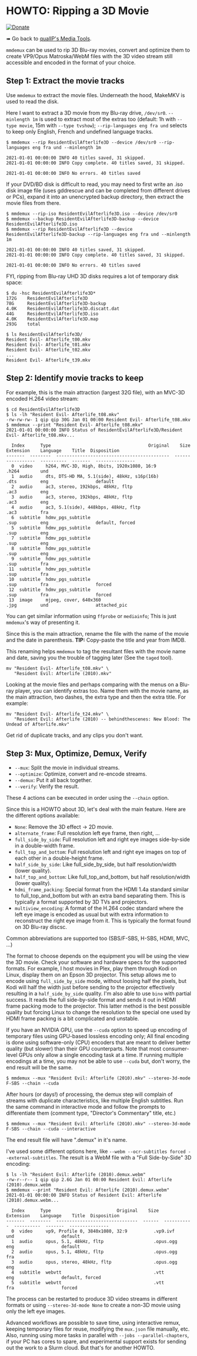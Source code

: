 # HOWTO: Ripping a 3D Movie

[![Donate](https://img.shields.io/badge/Donate-PayPal-green.svg)](https://www.paypal.com/biz/fund?id=4CZC3J57FXJVE)

➠ Go back to [qualIP's Media Tools](https://github.com/qualIP/qip-media-tools#qualips-media-tools).

`mmdemux` can be used to rip 3D Blu-ray movies, convert and optimize them to
create VP9/Opus Matroska/WebM files with the 3D video stream still accessible
and encoded in the format of your choice.

## Step 1: Extract the movie tracks

Use `mmdemux` to extract the movie files. Underneath the hood, MakeMKV is used to read the disk.

Here I want to extract a 3D movie from my Blu-ray drive, `/dev/sr0`.
`--minlength 1m` is used to extract most of the extras too (default: 1h with
`--type movie`, 15m with `--type tvshow`); `--rip-languages eng fra und`
selects to keep only English, French and undefined language tracks.

    $ mmdemux --rip ResidentEvilAfterlife3D --device /dev/sr0 --rip-languages eng fra und --minlength 1m

    2021-01-01 00:00:00 INFO 40 titles saved, 31 skipped.
    2021-01-01 00:00:00 INFO Copy complete. 40 titles saved, 31 skipped.

    2021-01-01 00:00:00 INFO No errors. 40 titles saved

If your DVD/BD disk is difficult to read, you may need to first write an .iso
disk image file (uses gddrescue and can be completed from different drives or
PCs), expand it into an unencrypted backup directory, then extract the movie
files from there.

    $ mmdemux --rip-iso ResidentEvilAfterlife3D.iso --device /dev/sr0
    $ mmdemux --backup ResidentEvilAfterlife3D-backup --device ResidentEvilAfterlife3D.iso
    $ mmdemux --rip ResidentEvilAfterlife3D --device ResidentEvilAfterlife3D-backup --rip-languages eng fra und --minlength 1m

    2021-01-01 00:00:00 INFO 40 titles saved, 31 skipped.
    2021-01-01 00:00:00 INFO Copy complete. 40 titles saved, 31 skipped.

    2021-01-01 00:00:00 INFO No errors. 40 titles saved

FYI, ripping from Blu-ray UHD 3D disks requires a lot of temporary disk space:

    $ du -hsc ResidentEvilAfterlife3D*
    172G    ResidentEvilAfterlife3D
    78G     ResidentEvilAfterlife3D-backup
    4.0K    ResidentEvilAfterlife3D.discatt.dat
    44G     ResidentEvilAfterlife3D.iso
    4.0K    ResidentEvilAfterlife3D.map
    293G    total

    $ ls ResidentEvilAfterlife3D/
    Resident Evil- Afterlife_t00.mkv
    Resident Evil- Afterlife_t01.mkv
    Resident Evil- Afterlife_t02.mkv
    ...
    Resident Evil- Afterlife_t39.mkv

## Step 2: Identify movie tracks to keep

For example, this is the main attraction (largest 32G file), with an MVC-3D encoded H.264 video stream:

    $ cd ResidentEvilAfterlife3D
    $ ls -lh "Resident Evil- Afterlife_t08.mkv"
    -rw-rw-rw- 1 qip qip 30G Jan 01 00:00 Resident Evil- Afterlife_t08.mkv
    $ mmdemux --print "Resident Evil- Afterlife_t08.mkv"
    2021-01-01 00:00:00 INFO Status of ResidentEvilAfterlife3D/Resident Evil- Afterlife_t08.mkv...

      Index      Type                                     Original    Size    Extension    Language    Title  Disposition
    -------  --------  -------------------------------------------  ------  -----------  ----------  -------  ---------------
	  0  video     h264, MVC-3D, High, 8bits, 1920x1080, 16:9           .h264        und
	  1  audio     dts, DTS-HD MA, 5.1(side), 48kHz, s16p(16b)          .dts         eng                  default
	  2  audio     ac3, stereo, 192kbps, 48kHz, fltp                    .ac3         eng
	  3  audio     ac3, stereo, 192kbps, 48kHz, fltp                    .ac3         eng
	  4  audio     ac3, 5.1(side), 448kbps, 48kHz, fltp                 .ac3         fra
	  6  subtitle  hdmv_pgs_subtitle                                    .sup         eng                  default, forced
	  5  subtitle  hdmv_pgs_subtitle                                    .sup         eng
	  7  subtitle  hdmv_pgs_subtitle                                    .sup         eng
	  8  subtitle  hdmv_pgs_subtitle                                    .sup         eng
	  9  subtitle  hdmv_pgs_subtitle                                    .sup         fra
	 11  subtitle  hdmv_pgs_subtitle                                    .sup         fra
	 10  subtitle  hdmv_pgs_subtitle                                    .sup         fra                  forced
	 12  subtitle  hdmv_pgs_subtitle                                    .sup         fra                  forced
	 13  image     mjpeg, cover, 640x360                                .jpg         und                  attached_pic

You can get similar information using `ffprobe` or `mediainfo`; This is just
`mmdemux`'s way of presenting it.

Since this is the main attraction, rename the file with the name of the movie
and the date in parenthesis. **TIP:** Copy-paste the title and year from IMDB.

This renaming helps `mmdemux` to tag the resultant
files with the movie name and date, saving you the trouble of tagging later
(See the `taged` tool).

    mv "Resident Evil- Afterlife_t08.mkv" \
       "Resident Evil: Afterlife (2010).mkv"

Looking at the movie files and perhaps comparing with the menus on a Blu-ray
player, you can identify extras too. Name them with the movie name, as the main
attraction, two dashes, the extra type and then the extra title. For example:

    mv "Resident Evil- Afterlife_t24.mkv" \
       "Resident Evil: Afterlife (2010) -- behindthescenes: New Blood: The Undead of Afterlife.mkv"

Get rid of duplicate tracks, and any clips you don't want.

## Step 3: Mux, Optimize, Demux, Verify

- `--mux`: Split the movie in individual streams.
- `--optimize`: Optimize, convert and re-encode streams.
- `--demux`: Put it all back together.
- `--verify`: Verify the result.

These 4 actions can be executed in order using the `--chain` option.

Since this is a HOWTO about 3D, let's deal with the main feature. Here are the
different options available:

- `None`: Remove the 3D effect -> 2D movie.
- `alternate_frame`: Full resolution left eye frame, then right, ...
- `full_side_by_side`: Full resolution left and right eye images side-by-side in a double-width frame.
- `full_top_and_bottom`: Full resolution left and right eye images on top of each other in a double-height frame.
- `half_side_by_side`: Like full_side_by_side, but half resolution/width (lower quality).
- `half_top_and_bottom`: Like full_top_and_bottom, but half resolution/width (lower quality).
- `hdmi_frame_packing`: Special format from the HDMI 1.4a standard similar to full_top_and_bottom but with an extra band separating them. This is typically a format supported by 3D TVs and projectors.
- `multiview_encoding`: A format of the H.264 codec standard where the left eye image is encoded as usual but with extra information to reconstruct the right eye image from it. This is typically the format found on 3D Blu-ray discsc.

Common abbreviations are supported too (SBS/F-SBS, H-SBS, HDMI, MVC, ...)

The format to choose depends on the equipment you will be using the view the 3D
movie. Check your software and hardware specs for the supported formats.
For example, I host movies in Plex, play them through Kodi on Linux, display
them on an Epson 3D projector. This setup allows me to encode using
`full_side_by_side` mode, without loosing half the pixels, but Kodi will half
the width just before sending to the projector effectively resulting in a
`half_side_by_side` quality. I'm also able to use `bino` with partial success.
It reads the full side-by-side format and sends it out in HDMI frame packing
mode to the projector. This latter method is the best possible quality but
forcing Linux to change the resolution to the special one used by HDMI frame
packing is a bit complicated and unstable.

If you have an NVIDIA GPU, use the `--cuda` option to speed up encoding of
temporary files using GPU-based lossless encoding only; All final encoding is
done using software-only (CPU) encoders that are meant to deliver better
quality (but slower) than their GPU counterparts. Note that most consumer-level
GPUs only allow a single encoding task at a time. If running multiple encodings
at a time, you may not be able to use `--cuda` but, don't worry, the end result
will be the same.

    $ mmdemux --mux "Resident Evil: Afterlife (2010).mkv" --stereo-3d-mode F-SBS --chain --cuda

After hours (or days!) of processing, the demux step will complain of streams
with duplicate characteristics, like multiple English subtitles. Run the same
command in interactive mode and follow the prompts to differentiate them
(comment type, "Director's Commentary" title, etc.)

    $ mmdemux --mux "Resident Evil: Afterlife (2010).mkv" --stereo-3d-mode F-SBS --chain --cuda --interactive

The end result file will have ".demux" in it's name.

I've used some different options here, like `--webm --ocr-subtitles forced
--external-subtitles`. The result is a WebM file with a "Full Side-by-Side" 3D
encoding:

    $ ls -lh "Resident Evil: Afterlife (2010).demux.webm"
    -rw-r--r-- 1 qip qip 2.6G Jan 01 00:00 Resident Evil: Afterlife (2010).demux.webm
    $ mmdemux --print "Resident Evil: Afterlife (2010).demux.webm"
    2021-01-01 00:00:00 INFO Status of Resident Evil: Afterlife (2010).demux.webm...

      Index      Type                         Original    Size    Extension    Language    Title  Disposition
    -------  --------  -------------------------------  ------  -----------  ----------  -------  ---------------
	  0  video     vp9, Profile 0, 3840x1080, 32:9          .vp9.ivf     und                  default
	  1  audio     opus, 5.1, 48kHz, fltp                   .opus.ogg    eng                  default
	  2  audio     opus, 5.1, 48kHz, fltp                   .opus.ogg    fra
	  3  audio     opus, stereo, 48kHz, fltp                .opus.ogg    eng
	  4  subtitle  webvtt                                   .vtt         eng                  default, forced
	  5  subtitle  webvtt                                   .vtt         fra                  forced

The process can be restarted to produce 3D video streams in different formats
or using `--stereo-3d-mode None` to create a non-3D movie using only the left
eye images.

Advanced workflows are possible to save time, using interactive remux,
keeping temporary files for reuse, modifying the `mux.json` file manually, etc.
Also, running using more tasks in parallel with `--jobs --parallel-chapters`,
if your PC has cores to spare, and experimental support exists for sending out the
work to a Slurm cloud. But that's for another HOWTO.
